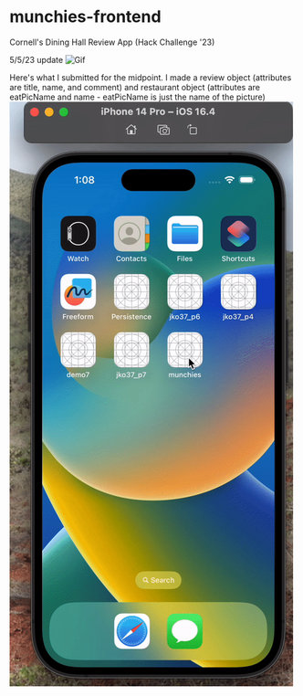 # munchies-frontend
Cornell's Dining Hall Review App (Hack Challenge '23)


5/5/23 update
![Gif](https://github.com/janetko/munchies-frontend/blob/main/update.gif)


Here's what I submitted for the midpoint. I made a review object (attributes are title, name, and comment) and restaurant object (attributes are eatPicName and name - eatPicName is just the name of the picture)
![Gif](https://github.com/janetko/munchies-frontend/blob/main/midpoint.gif)
